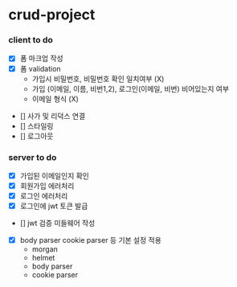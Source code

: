 # crud-project

### client to do

- [x] 폼 마크업 작성
- [x] 폼 validation
  - 가입시 비밀번호, 비밀번호 확인 일치여부 (X)
  - 가입 (이메일, 이름, 비번1,2), 로그인(이메일, 비번) 비어있는지 여부
  - 이메일 형식 (X)
- [] 사가 및 리덕스 연결
- [] 스타일링
- [] 로그아웃

### server to do

- [x] 가입된 이메일인지 확인
- [x] 회원가입 에러처리
- [x] 로그인 에러처리
- [x] 로그인에 jwt 토큰 발급
- [] jwt 검증 미들웨어 작성
- [x] body parser cookie parser 등 기본 설정 적용
  - morgan
  - helmet
  - body parser
  - cookie parser
